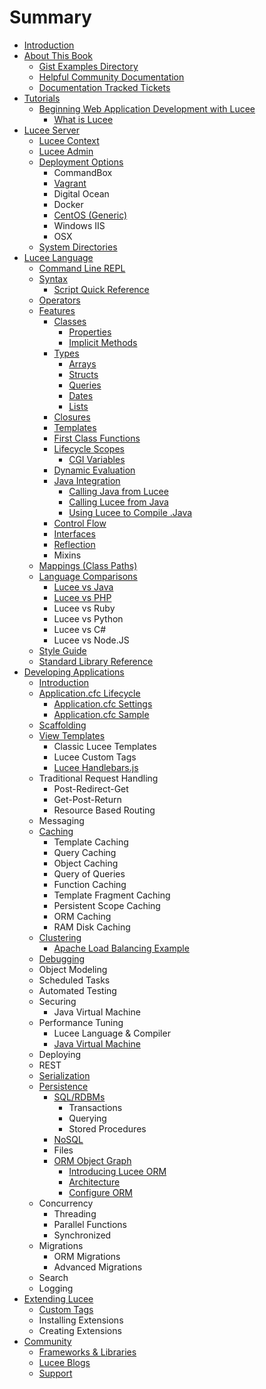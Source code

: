 # Summary

* [Introduction](README.md)
* [About This Book](about_this_book.md)
   * [Gist Examples Directory](gist_examples_directory.md)
   * [Helpful Community Documentation](helpful_community_documentation.md)
   * [Documentation Tracked Tickets](documentation_tracked_tickets.md)
* [Tutorials](chapter1.md)
   * [Beginning Web Application Development with Lucee](beginning_web_application_development_with_lucee.md)
       * [What is Lucee](what_is_lucee.md)
* [Lucee Server](lucee_server.md)
   * [Lucee Context](lucee_context.md)
   * [Lucee Admin](lucee_admin.md)
   * [Deployment Options](deployment_options.md)
       * CommandBox
       * [Vagrant](vagrant.md)
       * Digital Ocean
       * Docker
       * [CentOS (Generic)](centos_generic.md)
       * Windows IIS
       * OSX
   * [System Directories](system_directories.md)
* [Lucee Language](lucee_language.md)
   * [Command Line REPL](command_line_repl.md)
   * [Syntax](syntax.md)
       * [Script Quick Reference](script_cheat_sheet.md)
   * [Operators](operators.md)
   * [Features](features.md)
       * [Classes](classes.md)
           * [Properties](properties.md)
           * [Implicit Methods](implicit_property_functions.md)
       * [Types](types.md)
           * [Arrays](arrays.md)
           * [Structs](structs.md)
           * [Queries](queries.md)
           * [Dates](dates.md)
           * [Lists](lists.md)
       * [Closures](closures.md)
       * [Templates](templates.md)
       * [First Class Functions](first_class_functions.md)
       * [Lifecycle Scopes](lifecycle_scopes.md)
           * [CGI Variables](cgi_variables.md)
       * [Dynamic Evaluation](dynamic_evaluation.md)
       * [Java Integration](java_integration.md)
           * [Calling Java from Lucee](calling_java_from_lucee.md)
           * [Calling Lucee from Java](calling_lucee_from_java.md)
           * [Using Lucee to Compile .Java](using_lucee_to_compile_java.md)
       * [Control Flow](control_flow.md)
       * [Interfaces](interfaces.md)
       * [Reflection](reflection.md)
       * Mixins
   * [Mappings (Class Paths)](mappings_class_paths.md)
   * [Language Comparisons](language_comparisons.md)
       * [Lucee vs Java](lucee_vs_java.md)
       * [Lucee vs PHP](lucee_vs_php.md)
       * Lucee vs Ruby
       * Lucee vs Python
       * Lucee vs C#
       * Lucee vs Node.JS
   * [Style Guide](style_guide.md)
   * [Standard Library Reference](standard_library_reference.md)
* [Developing Applications](developing_applications.md)
   * [Introduction](introduction.md)
   * [Application.cfc Lifecycle](applicationcfc_lifecycle.md)
       * [Application.cfc Settings](applicationcfc_settings.md)
       * [Application.cfc Sample](applicationcfc_sample.md)
   * [Scaffolding](scaffolding.md)
   * [View Templates](view_templates.md)
       * Classic Lucee Templates
       * Lucee Custom Tags
       * [Lucee Handlebars.js](lucee_handlebarsjs.md)
   * Traditional Request Handling
       * Post-Redirect-Get
       * Get-Post-Return
       * Resource Based Routing
   * Messaging
   * [Caching](caching.md)
       * Template Caching
       * Query Caching
       * Object Caching
       * Query of Queries
       * Function Caching
       * Template Fragment Caching
       * Persistent Scope Caching
       * ORM Caching
       * RAM Disk Caching
   * [Clustering](clustering.md)
       * [Apache Load Balancing Example](apache_load_balancing_example.md)
   * [Debugging](debugging.md)
   * Object Modeling
   * Scheduled Tasks
   * Automated Testing
   * Securing
       * Java Virtual Machine
   * Performance Tuning
       * Lucee Language & Compiler
       * [Java Virtual Machine](java_virtual_machine.md)
   * Deploying
   * REST
   * [Serialization](serialization.md)
   * [Persistence](persistence.md)
       * [SQL/RDBMs](sqlrdbms.md)
           * Transactions
           * Querying
           * Stored Procedures
       * [NoSQL](nosql.md)
       * Files
       * [ORM Object Graph](orm.md)
           * [Introducing Lucee ORM](introducing_lucee_orm.md)
           * [Architecture](architecture.md)
           * [Configure ORM](configure_orm.md)
   * Concurrency
       * Threading
       * Parallel Functions
       * Synchronized
   * Migrations
       * ORM Migrations
       * Advanced Migrations
   * Search
   * Logging
* [Extending Lucee](extending_lucee.md)
   * [Custom Tags](custom_tags.md)
   * Installing Extensions
   * Creating Extensions
* [Community](community.md)
   * [Frameworks & Libraries](frameworks_&_libraries.md)
   * [Lucee Blogs](lucee_blogs.md)
   * [Support](support.md)

